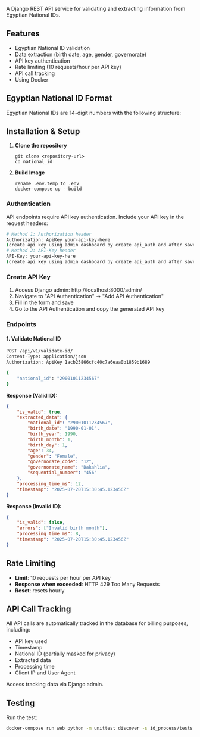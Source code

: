     
A Django REST API service for validating and extracting information from Egyptian National IDs.

## Features

- Egyptian National ID validation
- Data extraction (birth date, age, gender, governorate)
- API key authentication
- Rate limiting (10 requests/hour per API key)
- API call tracking
- Using Docker

## Egyptian National ID Format

Egyptian National IDs are 14-digit numbers with the following structure:


## Installation & Setup

1. **Clone the repository**
   ```
   git clone <repository-url>
   cd national_id 
   ```

2. **Build Image**
   ```
   rename .env.temp to .env
   docker-compose up --build
   ```

### Authentication

API endpoints require API key authentication. Include your API key in the request headers:

```bash
# Method 1: Authorization header
Authorization: ApiKey your-api-key-here
(create api key using admin dashboard by create api_auth and after save enter the object again and you will find the key)
# Method 2: API-Key header
API-Key: your-api-key-here 
(create api key using admin dashboard by create api_auth and after save enter the object again and you will find the key)
```

### Create API Key

1. Access Django admin: http://localhost:8000/admin/
2. Navigate to "API Authentication" → "Add API Authentication"
3. Fill in the form and save
4. Go to the API Authentication and copy the generated API key

### Endpoints

#### 1. Validate National ID
```bash
POST /api/v1/validate-id/
Content-Type: application/json
Authorization: ApiKey 1acb25866cfc40c7a6eaa0b1859b1689

{
    "national_id": "29001011234567"
}
```

**Response (Valid ID):**
```json
{
    "is_valid": true,
    "extracted_data": {
        "national_id": "29001011234567",
        "birth_date": "1990-01-01",
        "birth_year": 1990,
        "birth_month": 1,
        "birth_day": 1,
        "age": 34,
        "gender": "Female",
        "governorate_code": "12",
        "governorate_name": "Dakahlia",
        "sequential_number": "456"
    },
    "processing_time_ms": 12,
    "timestamp": "2025-07-20T15:30:45.123456Z"
}
```

**Response (Invalid ID):**
```json
{
    "is_valid": false,
    "errors": ["Invalid birth month"],
    "processing_time_ms": 8,
    "timestamp": "2025-07-20T15:30:45.123456Z"
}
```

## Rate Limiting

- **Limit**: 10 requests per hour per API key
- **Response when exceeded**: HTTP 429 Too Many Requests
- **Reset**: resets hourly

## API Call Tracking

All API calls are automatically tracked in the database for billing purposes, including:
- API key used
- Timestamp
- National ID (partially masked for privacy)
- Extracted data 
- Processing time
- Client IP and User Agent

Access tracking data via Django admin.

## Testing

Run the test:
```bash
docker-compose run web python -m unittest discover -s id_process/tests
```


